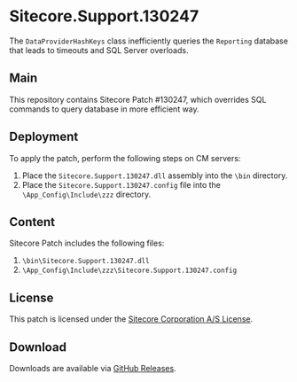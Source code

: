 # Sitecore.Support.130247

The `DataProviderHashKeys` class inefficiently queries the `Reporting` database that leads to timeouts and SQL Server overloads. 

## Main

This repository contains Sitecore Patch #130247, which overrides SQL commands to query database in more efficient way.

## Deployment

To apply the patch, perform the following steps on CM servers:

1. Place the `Sitecore.Support.130247.dll` assembly into the `\bin` directory.
2. Place the `Sitecore.Support.130247.config` file into the `\App_Config\Include\zzz` directory.

## Content 

Sitecore Patch includes the following files:

1. `\bin\Sitecore.Support.130247.dll`
2. `\App_Config\Include\zzz\Sitecore.Support.130247.config`

## License

This patch is licensed under the [Sitecore Corporation A/S License](./LICENSE).

## Download

Downloads are available via [GitHub Releases](https://github.com/SitecoreSupport/Sitecore.Support.130247/releases).
